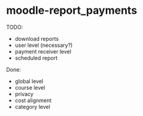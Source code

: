 # moodle-report_payments

TODO:
- download reports
- user level (necessary?)
- payment receiver level
- scheduled report

Done:
- global level
- course level
- privacy
- cost alignment
- category level
